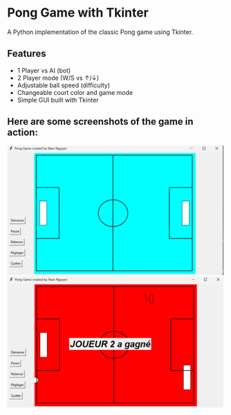 # Pong Game with Tkinter

A Python implementation of the classic Pong game using Tkinter.

## Features

- 1 Player vs AI (bot)
- 2 Player mode (W/S vs ↑/↓)
- Adjustable ball speed (difficulty)
- Changeable court color and game mode
- Simple GUI built with Tkinter

## Here are some screenshots of the game in action:

<p align="left">
  <img src="pong.png" alt="Pong Game" width="500"/>
  <img src="endgame.png" alt="End Game" width="500"/>
</p>



